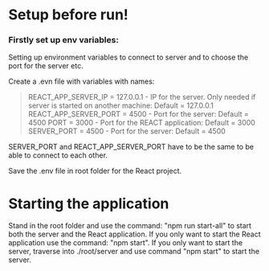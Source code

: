 # Setup before run!

### Firstly set up env variables:
Setting up environment variables to connect to server and to choose the port for the server etc.

Create a .evn file with variables with names:
>REACT_APP_SERVER_IP = 127.0.0.1 - IP for the server. Only needed if server is started on another machine: Default = 127.0.0.1
REACT_APP_SERVER_PORT = 4500 - Port for the server: Default = 4500
PORT = 3000 - Port for the REACT application: Default = 3000
SERVER_PORT = 4500 - Port for the server: Default = 4500

SERVER_PORT and REACT_APP_SERVER_PORT have to be the same to be able to connect to each other. 

Save the .env file in root folder for the React project.

# Starting the application

Stand in the root folder and use the command: "npm run start-all" to start both the server and the React application. 
If you only want to start the React application use the command: "npm start".
If you only want to start the server, traverse into ./root/server and use command "npm start" to start the server.